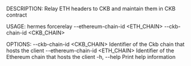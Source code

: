 DESCRIPTION:
Relay ETH headers to CKB and maintain them in CKB contract

USAGE:
    hermes forcerelay --ethereum-chain-id <ETH_CHAIN> --ckb-chain-id <CKB_CHAIN>

OPTIONS:
        --ckb-chain-id <CKB_CHAIN>         Identifier of the Ckb chain that hosts the client
        --ethereum-chain-id <ETH_CHAIN>    Identifier of the Ethereum chain that hosts the client
    -h, --help                             Print help information
